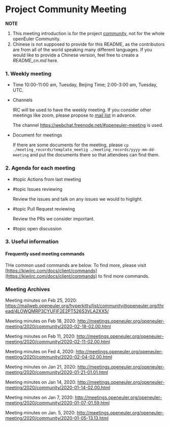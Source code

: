 # Project Community Meeting

**NOTE**
1. This meeting introduction is for the project [community](/), not for the whole openEuler Community. 
2. Chinese is not supposed to provide for this README, as the contributors are from all of the world speaking many different languages. If you would like to provide a Chinese version, feel free to create a *README_cn.md* here.

### 1. Weekly meeting
- Time
    10:00-11:00 am, Tuesday, Beijing Time; 2:00-3:00 am, Tuesday, UTC.

- Channels

    IRC will be used to have the weekly meeting. If you consider other meetings like zoom, please propose to [mail list](community@openeuler.org) in advance. 

    The channel https://webchat.freenode.net/#openeuler-meeting is used.

- Document for meetings

    If there are some documents for the meeting, please `cp ./meeting_records/template_meetig ./meeting_records/yyyy-mm-dd-meeting` and put the documents there so that attendees can find them. 

### 2. Agenda for each meeting

* #topic Actions from last meeting

* #topic Issues reviewing

    Review the issues and talk on any issues we would to higlight.

* #topic Pull Request reviewing

    Review the PRs we consider important.
* #topic open discussion


### 3. Useful information
#### Frequently used meeting commands
THe common used commands are below. To find more, please visit [https://kiwiirc.com/docs/client/commands](https://kiwiirc.com/docs/client/commands) to find more commands. 

### Meeting Archives

Meeting minutes on Feb 25, 2020: https://mailweb.openeuler.org/hyperkitty/list/community@openeuler.org/thread/4LOWQMRP3CYUFIF2E2PT526S3VLA2XX5/

Meeting minutes on Feb 18, 2020: http://meetings.openeuler.org/openeuler-meeting/2020/community/2020-02-18-02.00.html

Meeting minutes on Feb 11, 2020: http://meetings.openeuler.org/openeuler-meeting/2020/community/2020-02-11-02.00.html

Meeting minutes on Fed 4, 2020: http://meetings.openeuler.org/openeuler-meeting/2020/community/2020-02-04-02.00.html

Meeting minutes on Jan 21, 2020: http://meetings.openeuler.org/openeuler-meeting/2020/community/2020-01-21-01.01.html

Meeting minutes on Jan 14, 2020: http://meetings.openeuler.org/openeuler-meeting/2020/community/2020-01-14-02.00.html

Meeting minutes on Jan 7, 2020: http://meetings.openeuler.org/openeuler-meeting/2020/community/2020-01-07-01.59.html

Meeting minutes on Jan. 5, 2020: http://meetings.openeuler.org/openeuler-meeting/2020/community/2020-01-05-13.13.html
